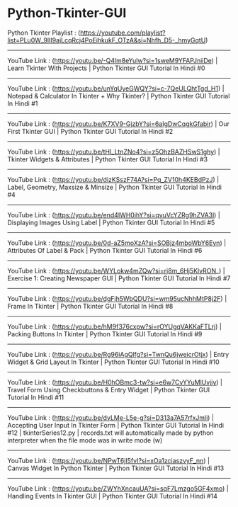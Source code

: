 # Python-Tkinter-GUI  
Python Tkinter Playlist : (https://youtube.com/playlist?list=PLu0W_9lII9ajLcqRcj4PoEihkukF_OTzA&si=Nhfh_D5-_hmyGqtU) 
___________________________________________________________________________________________________________________________________________
YouTube Link : (https://youtu.be/-Q4lm8eYulw?si=1sweM9YFAPJniiDe) | Learn Tkinter With Projects | Python Tkinter GUI Tutorial In Hindi #0
_____________________________________________________________________________________________________________________________________________________________
YouTube Link : (https://youtu.be/unYqUyeGWQY?si=c-7QeULQhtTgd_H1) | Notepad & Calculator In Tkinter + Why Tkinter? | Python Tkinter GUI Tutorial In Hindi #1
_____________________________________________________________________________________________________________________________________________________________
YouTube Link : (https://youtu.be/K7XV9-GjzbY?si=6aIgDwCqgkGfabir) | Our First Tkinter GUI | Python Tkinter GUI Tutorial In Hindi #2
_____________________________________________________________________________________________________________________________________________________________
YouTube Link : (https://youtu.be/tHI_LtnZNo4?si=z5OhzBAZHSwS1ghy) | Tkinter Widgets & Attributes | Python Tkinter GUI Tutorial In Hindi #3
_____________________________________________________________________________________________________________________________________________________________
YouTube Link : (https://youtu.be/dizKSszF74A?si=Pq_ZV10h4KEBdPzJ) | Label, Geometry, Maxsize & Minsize | Python Tkinter GUI Tutorial In Hindi #4
_____________________________________________________________________________________________________________________________________________________________
YouTube Link : (https://youtu.be/end4IWH0ihY?si=qvuVcYZRg9hZVA3l) | Displaying Images Using Label | Python Tkinter GUI Tutorial In Hindi #5
_______________________________________________________________________________________________________________________________________________
YouTube Link : (https://youtu.be/0d-aZ5moXzA?si=SOBjz4mboWbY6Eyn) | Attributes Of Label & Pack | Python Tkinter GUI Tutorial In Hindi #6
_______________________________________________________________________________________________________________________________________________
YouTube Link : (https://youtu.be/WYLokw4mZQw?si=rj8m_6Hj5KlvRON_) | Exercise 1: Creating Newspaper GUI | Python Tkinter GUI Tutorial In Hindi #7
_______________________________________________________________________________________________________________________________________________
YouTube Link : (https://youtu.be/dgFjh5WbQDU?si=wm95ucNhhMtP8j2F) | Frame In Tkinter | Python Tkinter GUI Tutorial In Hindi #8
_______________________________________________________________________________________________________________________________________________
YouTube Link : (https://youtu.be/hM9f376cxpw?si=rOYUgqVAKKaFTLrj) | Packing Buttons In Tkinter | Python Tkinter GUI Tutorial In Hindi #9
______________________________________________________________________________________________________________________________________________________
YouTube Link : (https://youtu.be/Rg96iAgQlfg?si=TwnQu6jweicrOtjx) | Entry Widget & Grid Layout In Tkinter | Python Tkinter GUI Tutorial In Hindi #10
_____________________________________________________________________________________________________________________________________________________________
YouTube Link : (https://youtu.be/H0hOBmc3-tw?si=e6w7CvYYuMlUvjjy) | Travel Form Using Checkbuttons & Entry Widget | Python Tkinter GUI Tutorial In Hindi #11
_________________________________________________________________________________________________________________________________________________________________________________________________________________
YouTube Link : (https://youtu.be/dvLMe-L5e-g?si=D313a7A57rfxJmli) | Accepting User Input In Tkinter Form | Python Tkinter GUI Tutorial In Hindi #12 | tkinterSeries12.py | records.txt will automatically made by python interpreter when the file mode was in write mode (w)
_________________________________________________________________________________________________________________________________________________________________________________________________________________
YouTube Link : (https://youtu.be/NPwT6jI5fvI?si=xOa1zciaszvyF_nn) | Canvas Widget In Python Tkinter | Python Tkinter GUI Tutorial In Hindi #13
________________________________________________________________________________________________________________________________________________________
YouTube Link : (https://youtu.be/ZWYhXncauUA?si=sqF7Lmzgo5GF4xmo) | Handling Events In Tkinter GUI | Python Tkinter GUI Tutorial In Hindi #14

